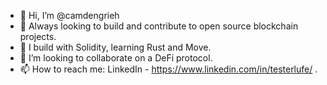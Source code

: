 - 👋 Hi, I’m @camdengrieh
- 👀 Always looking to build and contribute to open source blockchain projects.
- 🌱 I build with Solidity, learning Rust and Move.
- 💞️ I’m looking to collaborate on a DeFi protocol.
- 📫 How to reach me: LinkedIn - https://www.linkedin.com/in/testerlufe/ .

<!---
camdengrieh/camdengrieh is a ✨ special ✨ repository because its `README.md` (this file) appears on your GitHub profile.
You can click the Preview link to take a look at your changes.
--->
